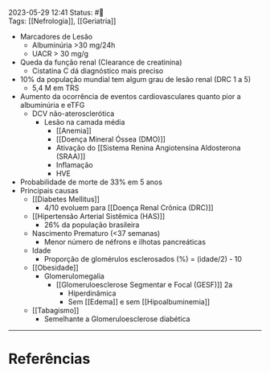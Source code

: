 2023-05-29 12:41
Status: #🌱  
Tags: [[Nefrologia]], [[Geriatria]]
<br/>
- Marcadores de Lesão
	- Albuminúria >30 mg/24h
	- UACR > 30 mg/g
- Queda da função renal (Clearance de creatinina)
	- Cistatina C dá diagnóstico mais preciso
- 10% da população mundial tem algum grau de lesão renal (DRC 1 a 5)
	- 5,4 M em TRS
- Aumento da ocorrência de eventos cardiovasculares quanto pior a albuminúria e eTFG
	- DCV não-aterosclerótica
		- Lesão na camada média
			- [[Anemia]]
			- [[Doença Mineral Óssea (DMO)]]
			- Ativação do [[Sistema Renina Angiotensina Aldosterona (SRAA)]]
			- Inflamação
			- HVE
- Probabilidade de morte de 33% em 5 anos
- Principais causas
	- [[Diabetes Mellitus]]
		- 4/10 evoluem para [[Doença Renal Crônica (DRC)]]
	- [[Hipertensão Arterial Sistêmica (HAS)]]
		- 26% da população brasileira
	- Nascimento Prematuro (<37 semanas)
		- Menor número de néfrons e ilhotas pancreáticas
	- Idade
		- Proporção de glomérulos esclerosados (%) = (idade/2) - 10
	- [[Obesidade]]
		- Glomerulomegalia
			- [[Glomeruloesclerose Segmentar e Focal (GESF)]] 2a
				- Hiperdinâmica
				- Sem [[Edema]] e sem [[Hipoalbuminemia]]
	- [[Tabagismo]]
		- Semelhante a Glomeruloesclerose diabética
____
# Referências

